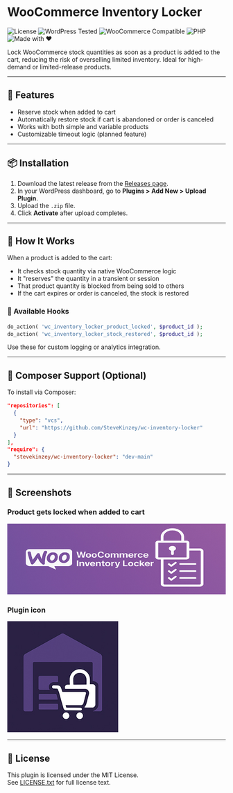 # WooCommerce Inventory Locker

![License](https://img.shields.io/github/license/SteveKinzey/wc-inventory-locker)
![WordPress Tested](https://img.shields.io/badge/WordPress-6.5%2B-blue)
![WooCommerce Compatible](https://img.shields.io/badge/WooCommerce-8.x-blue)
![PHP](https://img.shields.io/badge/PHP-7.4%2B-green)
![Made with ❤️](https://img.shields.io/badge/Made%20with-%E2%9D%A4-red)

Lock WooCommerce stock quantities as soon as a product is added to the cart, reducing the risk of overselling limited inventory. Ideal for high-demand or limited-release products.

---

## 🔧 Features

- Reserve stock when added to cart
- Automatically restore stock if cart is abandoned or order is canceled
- Works with both simple and variable products
- Customizable timeout logic (planned feature)

---

## 📦 Installation

1. Download the latest release from the [Releases page](https://github.com/SteveKinzey/wc-inventory-locker/releases).
2. In your WordPress dashboard, go to **Plugins > Add New > Upload Plugin**.
3. Upload the `.zip` file.
4. Click **Activate** after upload completes.

---

## 🧠 How It Works

When a product is added to the cart:

- It checks stock quantity via native WooCommerce logic
- It "reserves" the quantity in a transient or session
- That product quantity is blocked from being sold to others
- If the cart expires or order is canceled, the stock is restored

### 🔌 Available Hooks

```php
do_action( 'wc_inventory_locker_product_locked', $product_id );
do_action( 'wc_inventory_locker_stock_restored', $product_id );
```

Use these for custom logging or analytics integration.

---

## 🧰 Composer Support (Optional)

To install via Composer:

```json
"repositories": [
  {
    "type": "vcs",
    "url": "https://github.com/SteveKinzey/wc-inventory-locker"
  }
],
"require": {
  "stevekinzey/wc-inventory-locker": "dev-main"
}
```

---

## 📸 Screenshots

### Product gets locked when added to cart
![Screenshot 1](plugin-assets/wc-inventory-locker-banner-772x250.jpg)

### Plugin icon
![Plugin Icon](plugin-assets/wc-inventory-locker-icon-256x256.jpg)

---

## 📄 License

This plugin is licensed under the MIT License.  
See [LICENSE.txt](LICENSE.txt) for full license text.
